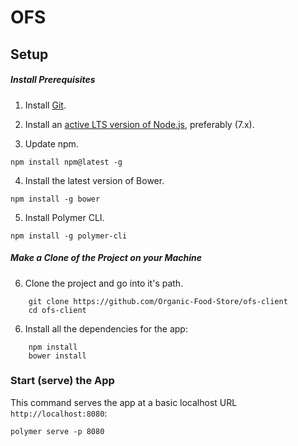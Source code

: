 # OFS

## Setup

##### Install Prerequisites

1. Install [Git](https://git-scm.com/downloads).

2. Install an [active LTS version of Node.js](https://github.com/nodejs/LTS), preferably (7.x).

3. Update npm.
```
npm install npm@latest -g
```

4. Install the latest version of Bower.
```
npm install -g bower
```

5. Install Polymer CLI.
```
npm install -g polymer-cli
```

##### Make a Clone of the Project on your Machine

6. Clone the project and go into it's path.
```
    git clone https://github.com/Organic-Food-Store/ofs-client
    cd ofs-client
```

6. Install all the dependencies for the app:
```
    npm install
    bower install
```

### Start (serve) the App

This command serves the app at a basic localhost URL `http://localhost:8080`:

    polymer serve -p 8080
